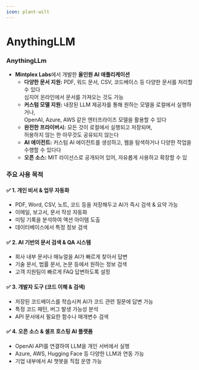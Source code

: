 ```yaml
---
icon: plant-wilt
---
```


# AnythingLLM

### AnythingLLm

* **Mintplex Labs**에서 개발한 **올인원 AI 애플리케이션**
  * **다양한 문서 지원:** PDF, 워드 문서, CSV, 코드베이스 등 다양한 문서를 처리할 수 있다 \
    심지어 온라인에서 문서를 가져오는 것도 가능
  * **커스텀 모델 지원:** 내장된 LLM 제공자를 통해 원하는 모델을 로컬에서 실행하거나, \
    OpenAI, Azure, AWS 같은 엔터프라이즈 모델을 활용할 수 있다
  * **완전한 프라이버시:** 모든 것이 로컬에서 실행되고 저장되며, \
    허용하지 않는 한 아무것도 공유되지 않는다
  * **AI 에이전트:** 커스텀 AI 에이전트를 생성하고, 웹을 탐색하거나 다양한 작업을 수행할 수 있다다
  * **오픈 소스:** MIT 라이선스로 공개되어 있어, 자유롭게 사용하고 확장할 수 있

### **주요 사용 목적**

#### ✅ **1. 개인 비서 & 업무 자동화**

* PDF, Word, CSV, 노트, 코드 등을 저장해두고 AI가 즉시 검색 & 요약 가능
* 이메일, 보고서, 문서 작성 자동화
* 미팅 기록을 분석하여 액션 아이템 도출
* 데이터베이스에서 특정 정보 검색

#### ✅ **2. AI 기반의 문서 검색 & QA 시스템**

* 회사 내부 문서나 매뉴얼을 AI가 빠르게 찾아서 답변
* 기술 문서, 법률 문서, 논문 등에서 원하는 정보 검색
* 고객 지원팀이 빠르게 FAQ 답변하도록 설정

#### ✅ **3. 개발자 도구 (코드 이해 & 검색)**

* 저장된 코드베이스를 학습시켜 AI가 코드 관련 질문에 답변 가능
* 특정 코드 패턴, 버그 발생 가능성 분석
* API 문서에서 필요한 함수나 매개변수 검색

#### ✅ **4. 오픈 소스 & 셀프 호스팅 AI 플랫폼**

* OpenAI API를 연결하여 LLM을 개인 서버에서 실행
* Azure, AWS, Hugging Face 등 다양한 LLM과 연동 가능
* 기업 내부에서 AI 챗봇을 직접 운영 가능
